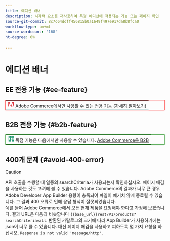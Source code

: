 ```yaml
---
title: 에디션 배너
description: 시각적 요소를 재사용하여 특정 에디션에 적용되는 기능 또는 페이지 확인
source-git-commit: 8c7c64ddff456815b0a1649f497e917da8b8fca0
workflow-type: tm+mt
source-wordcount: '168'
ht-degree: 0%

---
```


# 에디션 배너

## EE 전용 기능 {#ee-feature}

<table style="border:1px solid red">
<tr><td><img alt="Adobe Commerce 기능" src="../assets/adobe-logo.svg" width="20" height="20" /> Adobe Commerce에서만 사용할 수 있는 전용 기능 (<a href="https://experienceleague.adobe.com/docs/commerce-admin/user-guides/home.html#product-editions">자세히 알아보기</a>)</td></tr>
</table>

## B2B 전용 기능 {#b2b-feature}

<table style="border:1px solid green">
<tr><td><img alt="Adobe Commerce 기능" src="../assets/b2b.svg" width="20" height="20" /> 독점 기능은 다음에서만 사용할 수 있습니다. <a href="https://experienceleague.adobe.com/docs/commerce-admin/user-guides/home.html#product-editions">Adobe Commerce용 B2B</a></td></tr>
</table>

## 400개 문제 {#avoid-400-error}

>[!CAUTION]
>
>API 호출을 수행할 때 일종의 searchCriteria가 사용되는지 확인하십시오. 페이지 매김을 사용하는 것도 고려해 볼 수 있습니다. Adobe Commerce의 결과가 너무 큰 경우 Adobe Developer App Builder 용량이 충족되어 파일이 예기치 않게 종료될 수 있습니다. 그 결과 400 오류로 인해 응답 형식이 잘못되었습니다.\
> 예를 들어 Adobe Commerce에서 모든 현재 제품을 요청해야 한다고 가정해 보겠습니다. 결과 URL은 다음과 비슷합니다 `{{base_url}}rest/V1/products?searchCriteria=all`. 반환된 카탈로그의 크기에 따라 App Builder가 사용하기에는 json이 너무 클 수 있습니다. 대신 페이지 매김을 사용하고 피하도록 몇 가지 요청을 하십시오. `Response is not valid 'message/http'.`
